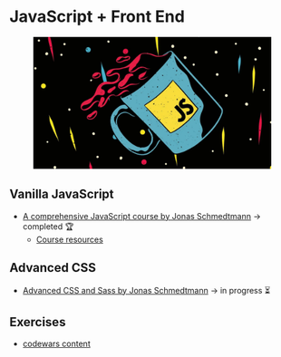 # JavaScript + Front End

<p align="center">
  <kbd>
    <img width="420" src="../../assets/images/javascript.jpg">
  </kbd>
</p>

## Vanilla JavaScript

- [A comprehensive JavaScript course by Jonas Schmedtmann](https://www.udemy.com/course/the-complete-javascript-course/) &rarr; completed 🏆
  - [Course resources](https://github.com/jonasschmedtmann/complete-javascript-course)

## Advanced CSS

- [Advanced CSS and Sass by Jonas Schmedtmann](https://www.udemy.com/course/advanced-css-and-sass/) &rarr; in progress ⏳

## Exercises

- [codewars content](/javascript/exercises)
